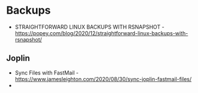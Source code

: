 
# Backups

- STRAIGHTFORWARD LINUX BACKUPS WITH RSNAPSHOT - https://popey.com/blog/2020/12/straightforward-linux-backups-with-rsnapshot/

## Joplin
- Sync Files with FastMail - https://www.jamesleighton.com/2020/08/30/sync-joplin-fastmail-files/
- 